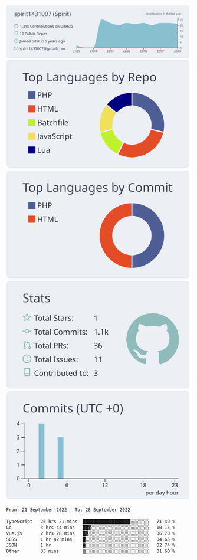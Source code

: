 [![](https://raw.githubusercontent.com/spirit1431007/spirit1431007/master/profile-summary-card-output/nord_bright/0-profile-details.svg)](https://git.io/spiritx)
[![](https://raw.githubusercontent.com/spirit1431007/spirit1431007/master/profile-summary-card-output/nord_bright/1-repos-per-language.svg)](https://git.io/spiritx) [![](https://raw.githubusercontent.com/spirit1431007/spirit1431007/master/profile-summary-card-output/nord_bright/2-most-commit-language.svg)](https://git.io/spiritx)
[![](https://raw.githubusercontent.com/spirit1431007/spirit1431007/master/profile-summary-card-output/nord_bright/3-stats.svg)](https://git.io/spiritx) [![](https://raw.githubusercontent.com/spirit1431007/spirit1431007/master/profile-summary-card-output/nord_bright/4-productive-time.svg)](https://git.io/spiritx)

<!--START_SECTION:waka-->

```text
From: 21 September 2022 - To: 28 September 2022

TypeScript   26 hrs 21 mins  ██████████████████░░░░░░░   71.49 %
Go           3 hrs 44 mins   ██▓░░░░░░░░░░░░░░░░░░░░░░   10.15 %
Vue.js       2 hrs 28 mins   █▓░░░░░░░░░░░░░░░░░░░░░░░   06.70 %
SCSS         1 hr 42 mins    █░░░░░░░░░░░░░░░░░░░░░░░░   04.65 %
JSON         1 hr            ▓░░░░░░░░░░░░░░░░░░░░░░░░   02.74 %
Other        35 mins         ▒░░░░░░░░░░░░░░░░░░░░░░░░   01.60 %
```

<!--END_SECTION:waka-->
